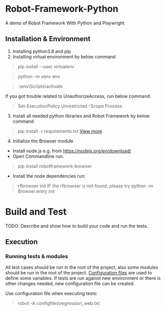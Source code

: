 # Robot-Framework-Python
A demo of Robot Framework With Python and Playwright


## Installation & Environment
1. Installing python3.8 and pip
2. Installing virtual environment by below command

>pip install --user virtualenv

>python -m venv env

>.\env\Scripts\activate

If you got trouble related to UnauthorizeAccess, run below command:

> Set-ExecutionPolicy Unrestricted -Scope Process

3. Install all needed python libraries and Robot Framework by below command
>pip install -r requirements.txt
 [View more](https://github.com/robotframework/robotframework/blob/master/INSTALL.rst)
 
4. Initialize the Browser module
- Install node.js e.g. from https://nodejs.org/en/download/
- Open Commandline run:
> pip install robotframework-browser
- Install the node dependencies run: 
> rfbrowser init
IF the rfbrowser is not found, please try 
>python -m Browser.entry init

# Build and Test
TODO: Describe and show how to build your code and run the tests.
## Execution
### Running tests & modules

All test cases should be run in the root of the project, also some modules should be run in the root of the project.
[Configuration files](configfiles) are used to define some variables. If tests are run against new environment or there is other changes needed, new configuration file can be created.

Use configuration file when executing tests:

>robot -A configfiles\regression_web.txt